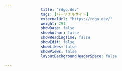 ---
                title: "rdgo.dev"
                tags: [パーソナルサイト]
                externalUrl: "https://rdgo.dev/"
                weight: 291
                showDate: false
                showAuthor: false
                showReadingTime: false
                showEdit: false
                showLikes: false
                showViews: false
                layoutBackgroundHeaderSpace: false
                ---

